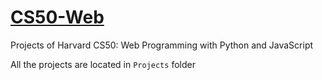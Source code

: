 # [CS50-Web](https://cs50.harvard.edu/web/2020/projects/)

Projects of Harvard CS50: Web Programming with Python and JavaScript

All the projects are located in `Projects` folder
